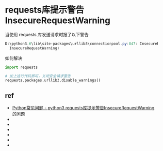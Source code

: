 # requests库提示警告InsecureRequestWarning

当使用 requests 库发送请求时报了以下警告
```ps1
D:\python3.6\lib\site-packages\urllib3\connectionpool.py:847: InsecureRequestWarning: Unverified HTTPS request is being made. Adding certificate verification is strongly advised. See: https://urllib3.readthedocs.io/en/latest/advanced-usage.html#ssl-warnings
  InsecureRequestWarning)
``` 

如何解决
```py
import requests

# 加上这行代码即可，关闭安全请求警告
requests.packages.urllib3.disable_warnings()
```


## ref
* [Python常见问题 - python3 requests库提示警告InsecureRequestWarning的问题 ](https://www.cnblogs.com/poloyy/p/12268671.html)
* []()
* []()
* []()
* []()
* []()
* []()
